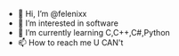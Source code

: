 - 👋 Hi, I’m @felenixx
- 👀 I’m interested in software
- 🌱 I’m currently learning C,C++,C#,Python
- 📫 How to reach me U CAN't

